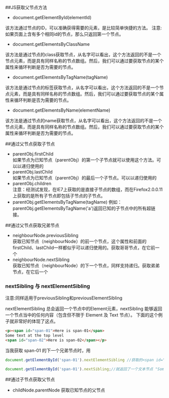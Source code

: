##JS获取父节点方法
* document.getElementById(elementId)

该方法通过节点的ID，可以准确获得需要的元素，是比较简单快捷的方法。
注意:如果页面上含有多个相同id的节点，那么只返回第一个节点。

* document.getElementsByClassName

该方法是通过节点的class获取节点，从名字可以看出，这个方法返回的不是一个节点元素，而是具有同样名称的节点数组。然后，我们可以通过要获取节点的某个属性来循环判断是否为需要的节点。

* document.getElementsByTagName(tagName)

该方法是通过节点的标签获取节点，从名字可以看出，这个方法返回的不是一个节点元素，而是具有同样名称的节点数组。然后，我们可以通过要获取节点的某个属性来循环判断是否为需要的节点。

* document.getElementsByName(elementName)

该方法是通过节点的name获取节点，从名字可以看出，这个方法返回的不是一个节点元素，而是具有同样名称的节点数组。然后，我们可以通过要获取节点的某个属性来循环判断是否为需要的节点。

##通过父节点获取子节点

* parentObj.firstChild<br/>
如果节点为已知节点（parentObj）的第一个子节点就可以使用这个方法。可以以递归使用的
* parentObj.lastChild<br/>
如果节点为已知节点（parentObj）的最后一个子节点。可以以递归使用的
* parentObj.children<br/>
注意：经测试发现，在IE7上获取的是直接子节点的数组，而在Firefox2.0.0.11上获取的是所有子节点即包括子节点的子节点。
* parentObj.getElementsByTagName(tagName) 
例如：parentObj.getElementsByTagName('a')返回已知的子节点中的所有超链接。

##通过父节点获取兄弟节点

* neighbourNode.previousSibling<br/>
获取已知节点（neighbourNode）的前一个节点，这个属性和前面的firstChild、lastChild一样都似乎可以递归使用的。获取哥哥节点，在它前一个
* neighbourNode.nextSibling<br/>
获取已知节点（neighbourNode）的下一个节点，同样支持递归。获取弟弟节点，在它后一个

### nextSibling 与 nextElementSibling 
注意:同样适用于previousSibling和previousElementSibling

nextElementSibling 总会返回一个节点中的Element元素，nextSibling 能够返回一个节点当中的任何内容（包含但不限于 Element 及 Text 节点）。 下面的这个例子就非常好的体现了这点。
```html
<p><span id="span-01">Here is span-01</span>
Some text at the top level
<span id="span-02">Here is span-02</span></p>
```
当我获取 span-01 的下一个兄弟节点时，用

```javascript
document.getElementById('span-01').nextElementSibling //获取的<span id="span-02">Here is span-02</span></p>
```

```javascript
document.getElementById('span-01').nextSibling;//就返回了一个文本节点 "Some text at the top level"!
```


##通过子节点获取父节点

* childNode.parentNode
获取已知节点的父节点
